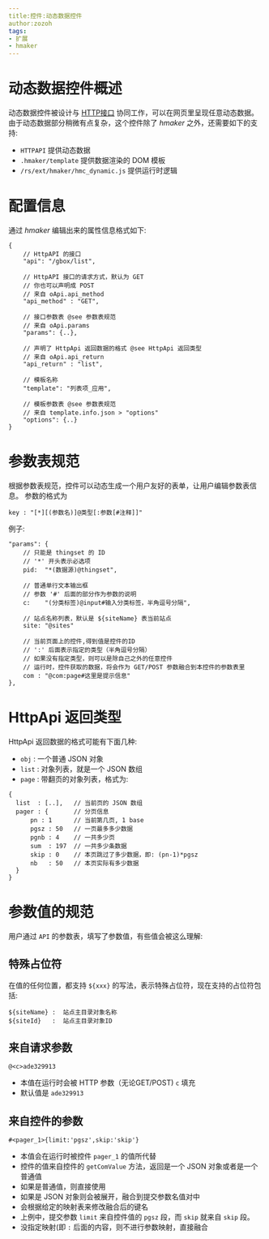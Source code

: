 ```yaml
---
title:控件:动态数据控件
author:zozoh
tags:
- 扩展
- hmaker
---
```


# 动态数据控件概述

动态数据控件被设计与 [HTTP接口](../../core/httpapi.md) 协同工作，可以在网页里呈现任意动态数据。由于动态数据部分稍微有点复杂，这个控件除了 *hmaker* 之外，还需要如下的支持:

- `HTTPAPI` 提供动态数据
- `.hmaker/template` 提供数据渲染的 DOM 模板
- `/rs/ext/hmaker/hmc_dynamic.js` 提供运行时逻辑

# 配置信息

通过 *hmaker* 编辑出来的属性信息格式如下:

```
{
    // HttpAPI 的接口
    "api": "/gbox/list",
    
    // HttpAPI 接口的请求方式，默认为 GET
    // 你也可以声明成 POST
    // 来自 oApi.api_method
    "api_method" : "GET",
    
    // 接口参数表 @see 参数表规范
    // 来自 oApi.params
    "params": {..},
    
    // 声明了 HttpApi 返回数据的格式 @see HttpApi 返回类型
    // 来自 oApi.api_return
    "api_return" : "list",
    
    // 模板名称
    "template": "列表项_应用",
    
    // 模板参数表 @see 参数表规范
    // 来自 template.info.json > "options"
    "options": {..}
}
```

# 参数表规范

根据参数表规范，控件可以动态生成一个用户友好的表单，让用户编辑参数表信息。
参数的格式为

```
key : "[*][(参数名)]@类型[:参数[#注释]]"
```

例子:
```
"params": {
    // 只能是 thingset 的 ID
    // '*' 开头表示必选项
    pid:  "*(数据源)@thingset",
    
    // 普通单行文本输出框
    // 参数 '#' 后面的部分作为参数的说明
    c:    "(分类标签)@input#输入分类标签，半角逗号分隔",
    
    // 站点名称列表，默认是 ${siteName} 表当前站点
    site: "@sites"
    
    // 当前页面上的控件,得到值是控件的ID
    // ':' 后面表示指定的类型（半角逗号分隔）
    // 如果没有指定类型，则可以是除自己之外的任意控件
    // 运行时，控件获取的数据，将会作为 GET/POST 参数融合到本控件的参数表里
    com : "@com:page#这里是提示信息"
},
```

# HttpApi 返回类型

HttpApi 返回数据的格式可能有下面几种:

- `obj`  : 一个普通 JSON 对象
- `list` : 对象列表，就是一个 JSON 数组
- `page` : 带翻页的对象列表，格式为:

```
{
  list  : [..],   // 当前页的 JSON 数组
  pager : {       // 分页信息
      pn : 1      // 当前第几页, 1 base
      pgsz : 50   // 一页最多多少数据
      pgnb : 4    // 一共多少页
      sum  : 197  // 一共多少条数据
      skip : 0    // 本页跳过了多少数据，即: (pn-1)*pgsz
      nb   : 50   // 本页实际有多少数据
  }
}
```

# 参数值的规范

用户通过 `API` 的参数表，填写了参数值，有些值会被这么理解:

## 特殊占位符

在值的任何位置，都支持 `${xxx}` 的写法，表示特殊占位符，现在支持的占位符包括:

```
${siteName} :  站点主目录对象名称
${siteId}   :  站点主目录对象ID
```

## 来自请求参数

```
@<c>ade329913
```

- 本值在运行时会被 HTTP 参数（无论GET/POST) `c` 填充
- 默认值是 `ade329913`

## 来自控件的参数

```
#<pager_1>{limit:'pgsz',skip:'skip'}
```

- 本值会在运行时被控件 `pager_1` 的值所代替
- 控件的值来自控件的 `getComValue` 方法，返回是一个 JSON 对象或者是一个普通值
- 如果是普通值，则直接使用
- 如果是 JSON 对象则会被展开，融合到提交参数名值对中
- 会根据给定的映射表来修改融合后的键名
- 上例中，提交参数 `limit` 来自控件值的 `pgsz` 段，而 `skip` 就来自 `skip` 段。
- 没指定映射(即 `:` 后面的内容，则不进行参数映射，直接融合

